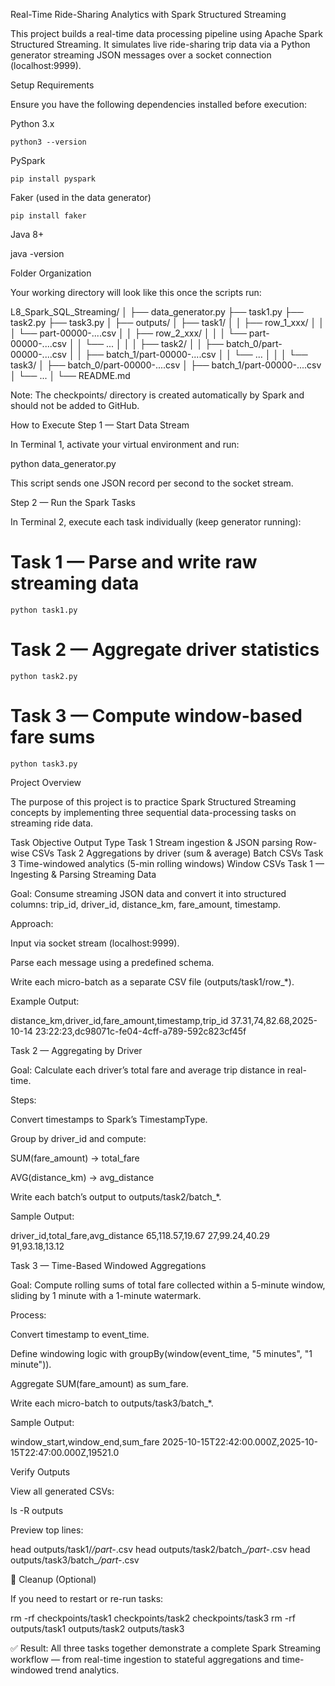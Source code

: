 Real-Time Ride-Sharing Analytics with Spark Structured Streaming

This project builds a real-time data processing pipeline using Apache Spark Structured Streaming. It simulates live ride-sharing trip data via a Python generator streaming JSON messages over a socket connection (localhost:9999).

Setup Requirements

Ensure you have the following dependencies installed before execution:

Python 3.x
```
python3 --version
```

PySpark
```
pip install pyspark
```

Faker (used in the data generator)
```
pip install faker
```

Java 8+

java -version

Folder Organization

Your working directory will look like this once the scripts run:

L8_Spark_SQL_Streaming/
│
├── data_generator.py
├── task1.py
├── task2.py
├── task3.py
│
├── outputs/
│   ├── task1/
│   │   ├── row_1_xxx/
│   │   │   └── part-00000-....csv
│   │   ├── row_2_xxx/
│   │   │   └── part-00000-....csv
│   │   └── ...
│   │
│   ├── task2/
│   │   ├── batch_0/part-00000-....csv
│   │   ├── batch_1/part-00000-....csv
│   │   └── ...
│   │
│   └── task3/
│       ├── batch_0/part-00000-....csv
│       ├── batch_1/part-00000-....csv
│       └── ...
│
└── README.md


Note: The checkpoints/ directory is created automatically by Spark and should not be added to GitHub.

How to Execute
Step 1 — Start Data Stream

In Terminal 1, activate your virtual environment and run:

python data_generator.py


This script sends one JSON record per second to the socket stream.

Step 2 — Run the Spark Tasks

In Terminal 2, execute each task individually (keep generator running):

# Task 1 — Parse and write raw streaming data
```
python task1.py
```
# Task 2 — Aggregate driver statistics
```
python task2.py
```
# Task 3 — Compute window-based fare sums
```
python task3.py
```
Project Overview

The purpose of this project is to practice Spark Structured Streaming concepts by implementing three sequential data-processing tasks on streaming ride data.

Task	Objective	Output Type
Task 1	Stream ingestion & JSON parsing	Row-wise CSVs
Task 2	Aggregations by driver (sum & average)	Batch CSVs
Task 3	Time-windowed analytics (5-min rolling windows)	Window CSVs
Task 1 — Ingesting & Parsing Streaming Data

Goal:
Consume streaming JSON data and convert it into structured columns:
trip_id, driver_id, distance_km, fare_amount, timestamp.

Approach:

Input via socket stream (localhost:9999).

Parse each message using a predefined schema.

Write each micro-batch as a separate CSV file (outputs/task1/row_*).

Example Output:

distance_km,driver_id,fare_amount,timestamp,trip_id
37.31,74,82.68,2025-10-14 23:22:23,dc98071c-fe04-4cff-a789-592c823cf45f

Task 2 — Aggregating by Driver

Goal:
Calculate each driver’s total fare and average trip distance in real-time.

Steps:

Convert timestamps to Spark’s TimestampType.

Group by driver_id and compute:

SUM(fare_amount) → total_fare

AVG(distance_km) → avg_distance

Write each batch’s output to outputs/task2/batch_*.

Sample Output:

driver_id,total_fare,avg_distance
65,118.57,19.67
27,99.24,40.29
91,93.18,13.12

Task 3 — Time-Based Windowed Aggregations

Goal:
Compute rolling sums of total fare collected within a 5-minute window, sliding by 1 minute with a 1-minute watermark.

Process:

Convert timestamp to event_time.

Define windowing logic with groupBy(window(event_time, "5 minutes", "1 minute")).

Aggregate SUM(fare_amount) as sum_fare.

Write each micro-batch to outputs/task3/batch_*.

Sample Output:

window_start,window_end,sum_fare
2025-10-15T22:42:00.000Z,2025-10-15T22:47:00.000Z,19521.0

Verify Outputs

View all generated CSVs:

ls -R outputs


Preview top lines:

head outputs/task1/*/part-*.csv
head outputs/task2/batch_*/part-*.csv
head outputs/task3/batch_*/part-*.csv

🧹 Cleanup (Optional)

If you need to restart or re-run tasks:

rm -rf checkpoints/task1 checkpoints/task2 checkpoints/task3
rm -rf outputs/task1 outputs/task2 outputs/task3


✅ Result:
All three tasks together demonstrate a complete Spark Streaming workflow — from real-time ingestion to stateful aggregations and time-windowed trend analytics.

